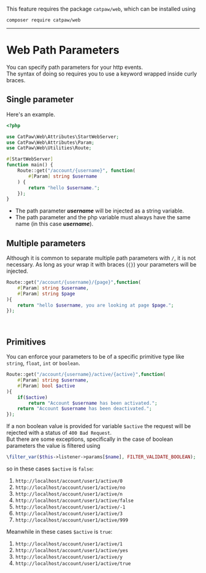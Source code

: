 This feature requires the package `catpaw/web`, which can be installed using<br/>
```
composer require catpaw/web
```
<hr/>

# Web Path Parameters

You can specify path parameters for your http events.<br />
The syntax of doing so requires you to use a keyword wrapped inside curly braces.

## Single parameter

Here's an example.

```php
<?php

use CatPaw\Web\Attributes\StartWebServer;
use CatPaw\Web\Attributes\Param;
use CatPaw\Web\Utilities\Route;

#[StartWebServer]
function main() {
    Route::get("/account/{username}", function(
        #[Param] string $username
    ) {
        return "hello $username.";
    });
}
```

- The path parameter _**username**_ will be injected as a string variable.
- The path parameter and the php variable must always have the same name (in this case _**username**_).
  <br/>

## Multiple parameters

Although it is common to separate multiple path parameters with `/`, it is not necessary. 
As long as your wrap it with braces (`{}`) your parameters will be injected.

```php
Route::get("/account/{username}/{page}",function(
    #[Param] string $username,
    #[Param] string $page
){
    return "hello $username, you are looking at page $page.";
});
```

<br />

## Primitives

You can enforce your parameters to be of a specific primitive type like ```string```, ```float```, ```int```
or ```boolean```.

```php
Route::get("/account/{username}/active/{active}",function(
    #[Param] string $username,
    #[Param] bool $active
){
    if($active)
        return "Account $username has been activated.";
    return "Account $username has been deactivated.";
});
```

If a non boolean value is provided for variable ```$active``` the request will be rejected with a status
of ```400 Bad Request```.<br />
But there are some exceptions, specifically in the case of boolean parameters the value is filtered using

```php
\filter_var($this->listener->params[$name], FILTER_VALIDATE_BOOLEAN);
```

so in these cases ```$active``` is ```false```:

1. ```http://localhost/account/user1/active/0```
1. ```http://localhost/account/user1/active/no```
1. ```http://localhost/account/user1/active/n```
1. ```http://localhost/account/user1/active/false```
1. ```http://localhost/account/user1/active/-1```
1. ```http://localhost/account/user1/active/3```
1. ```http://localhost/account/user1/active/999```

Meanwhile in these cases ```$active``` is ```true```:

1. ```http://localhost/account/user1/active/1```
1. ```http://localhost/account/user1/active/yes```
1. ```http://localhost/account/user1/active/y```
1. ```http://localhost/account/user1/active/true```
